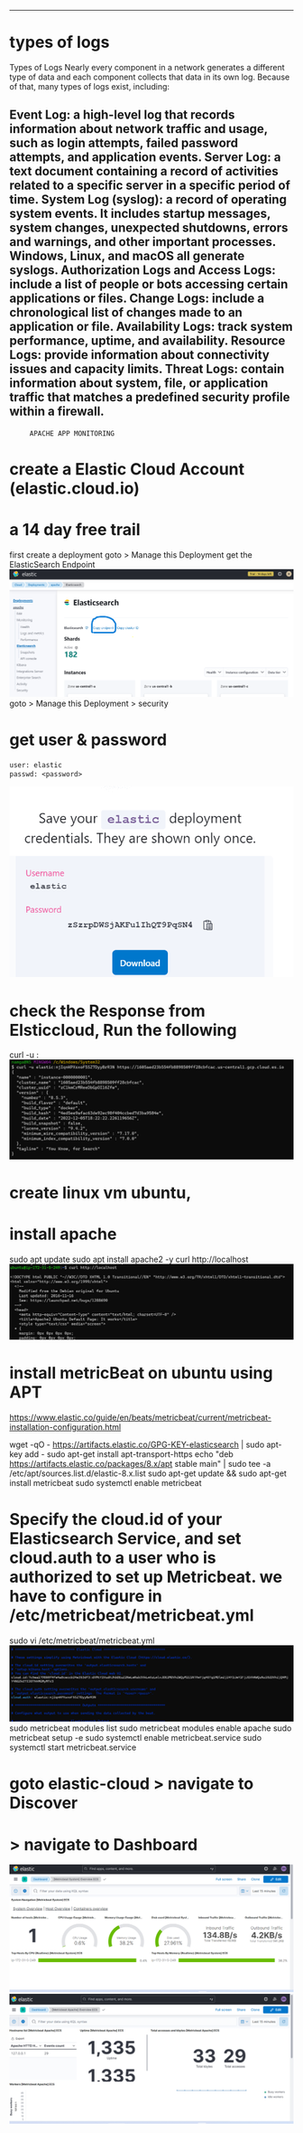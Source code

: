 -------------------------------------
# types of logs
Types of Logs
Nearly every component in a network generates a different type of data and each component collects that data in its own log. Because of that, many types of logs exist, including:

Event Log: a high-level log that records information about network traffic and usage, such as login attempts, failed password attempts, and application events.
Server Log: a text document containing a record of activities related to a specific server in a specific period of time.
System Log (syslog): a record of operating system events. It includes startup messages, system changes, unexpected shutdowns, errors and warnings, and other important processes. Windows, Linux, and macOS all
generate syslogs.
Authorization Logs and Access Logs: include a list of people or bots accessing certain applications or files.
Change Logs: include a chronological list of changes made to an application or file.
Availability Logs: track system performance, uptime, and availability.
Resource Logs: provide information about connectivity issues and capacity limits.
Threat Logs: contain information about system, file, or application traffic that matches a predefined security profile within a firewall.
--------------------------------------------
         APACHE APP MONITORING

# create a Elastic Cloud Account (elastic.cloud.io) 
# a 14 day free trail
first create a deployment
goto  > Manage this Deployment
get the ElasticSearch Endpoint        
![preview](/Images/monitoring11.png)
goto  > Manage this Deployment > security
# get user & password
    user: elastic
    passwd: <password>
![preview](/Images/monitoring12.png)

# check the Response from Elsticcloud, Run the following
curl -u <user>:<password> <elasticsearch- EndPoint>
![preview](/Images/monitoring1.png)

# create linux vm ubuntu,
# install apache
sudo apt update
sudo apt install apache2 -y 
curl http://localhost
![preview](/Images/monitoring2.png)

# install metricBeat on ubuntu using APT
https://www.elastic.co/guide/en/beats/metricbeat/current/metricbeat-installation-configuration.html

wget -qO - https://artifacts.elastic.co/GPG-KEY-elasticsearch | sudo apt-key add -
sudo apt-get install apt-transport-https
echo "deb https://artifacts.elastic.co/packages/8.x/apt stable main" | sudo tee -a /etc/apt/sources.list.d/elastic-8.x.list
sudo apt-get update && sudo apt-get install metricbeat
sudo systemctl enable metricbeat

# Specify the cloud.id of your Elasticsearch Service, and set cloud.auth to a user who is authorized to set up Metricbeat. we have to configure in /etc/metricbeat/metricbeat.yml
sudo vi /etc/metricbeat/metricbeat.yml
![preview](/Images/monitoring3.png)
sudo metricbeat modules list
sudo metricbeat modules enable apache
sudo metricbeat setup -e
sudo systemctl enable metricbeat.service
sudo systemctl start metricbeat.service
# goto elastic-cloud > navigate to Discover 
#                     > navigate to Dashboard
![preview](/Images/monitoring4.png)
![preview](/Images/monitoring5.png)

